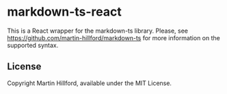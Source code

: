 # markdown-ts-react

This is a React wrapper for the markdown-ts library. Please, see <https://github.com/martin-hillford/markdown-ts>
for more information on the supported syntax.

## License
Copyright Martin Hillford, available under the MIT License.
